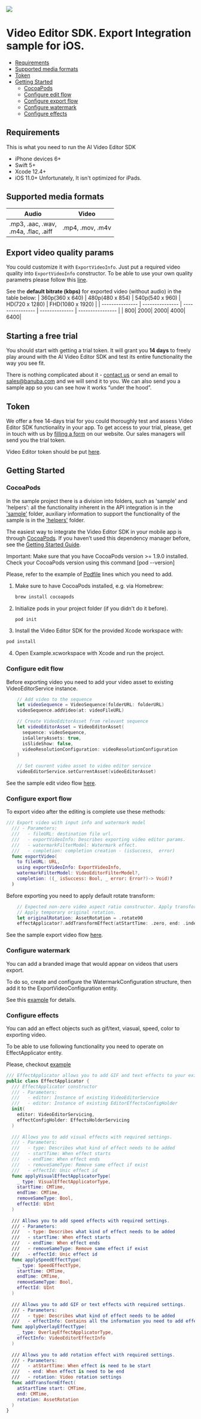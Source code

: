 [![](https://www.banuba.com/hubfs/Banuba_November2018/Images/Banuba%20SDK.png)](https://www.banuba.com/video-editor-sdk)

# Video Editor SDK. Export Integration sample for iOS.

- [Requirements](#Requirements)
- [Supported media formats](#Supported-media-formats)
- [Token](#Token)
- [Getting Started](#Getting-Started)
    + [CocoaPods](#CocoaPods)
    + [Configure edit flow](#Configure-edit-flow)
    + [Configure export flow](#Configure-export-flow)
    + [Configure watermark](#Configure-watermark)
    + [Configure effects](#Configure-effects)

## Requirements
This is what you need to run the AI Video Editor SDK

- iPhone devices 6+
- Swift 5+
- Xcode 12.4+
- iOS 11.0+
Unfortunately, It isn't optimized for iPads.

## Supported media formats
| Audio      | Video      |
| ---------- | ---------  | 
|.mp3, .aac, .wav, <br>.m4a, .flac, .aiff |.mp4, .mov, .m4v|

## Export video quality params
You could customize it with `ExportVideoInfo`. Just put a required video quality into `ExportVideoInfo` constructor. To be able to use your own quality parametrs please follow this [line](https://github.com/Banuba/ve-sdk-iOS-export-sample/blob/b63c236ea1690ea8c460b103649dc1f3bc2c65f6/ExportAPISample/ExportAPISample/ViewControllerExtensions/ExportFunctionality%20.swift#L56).

See the **default bitrate (kbps)** for exported video (without audio) in the table below:
| 360p(360 x 640) | 480p(480 x 854) | 540p(540 x 960) | HD(720 x 1280) | FHD(1080 x 1920) |
| --------------- | --------------- | ---------------- | -------------- | ---------------- |
|              800|             2000|              2000|            4000|              6400|

## Starting a free trial

You should start with getting a trial token. It will grant you **14 days** to freely play around with the AI Video Editor SDK and test its entire functionality the way you see fit.

There is nothing complicated about it - [contact us](https://www.banuba.com/video-editor-sdk) or send an email to sales@banuba.com and we will send it to you. We can also send you a sample app so you can see how it works “under the hood”.

## Token 
We offer а free 14-days trial for you could thoroughly test and assess Video Editor SDK functionality in your app. To get access to your trial, please, get in touch with us by [filling a form](https://www.banuba.com/video-editor-sdk) on our website. Our sales managers will send you the trial token.

Video Editor token should be put [here](https://github.com/Banuba/ve-sdk-iOS-export-sample/blob/b63c236ea1690ea8c460b103649dc1f3bc2c65f6/ExportAPISample/ExportAPISample/ViewControllerExtensions/VideoEditorServiceInitialization.swift#L28).

## Getting Started
### CocoaPods

In the sample project there is a division into folders, such as 'sample' and 'helpers': all the functionality inherent in the API integration is in the ['sample'](https://github.com/Banuba/ve-sdk-iOS-export-sample/tree/master/ExportAPISample/ExportAPISample/Sample) folder, auxiliary information to support the functionality of the sample is in the ['helpers'](https://github.com/Banuba/ve-sdk-iOS-export-sample/tree/master/ExportAPISample/ExportAPISample/Helpers) folder.

The easiest way to integrate the Video Editor SDK in your mobile app is through [CocoaPods](https://cocoapods.org). If you haven’t used this dependency manager before, see the [Getting Started Guide](https://guides.cocoapods.org/using/getting-started.html).

Important: Make sure that you have CocoaPods version >= 1.9.0 installed. Check your CocoaPods version using this command [pod --version]

Please, refer to the example of [Podfile](https://github.com/Banuba/ve-sdk-iOS-export-sample/blob/master/ExportAPISample/Podfile) lines which you need to add.

1. Make sure to have CocoaPods installed, e.g. via Homebrew:
   ```sh
   brew install cocoapods 
   ```
2. Initialize pods in your project folder (if you didn't do it before).
   ```sh
   pod init
   ```
3. Install the Video Editor SDK for the provided Xcode workspace with:
```sh
pod install
```
4. Open Example.xcworkspace with Xcode and run the project.  

### Configure edit flow

Before exporting video you need to add your video asset to existing VideoEditorService instance.

``` swift
    // Add video to the sequence
    let videoSequence = VideoSequence(folderURL: folderURL)
    videoSequence.addVideo(at: videoFileURL)

    // Create VideoEditorAsset from relevant sequence
    let videoEditorAsset = VideoEditorAsset(
      sequence: videoSequence,
      isGalleryAssets: true,
      isSlideShow: false,
      videoResolutionConfiguration: videoResolutionConfiguration
    )
    
    // Set cuurent video asset to video editor service
    videoEditorService.setCurrentAsset(videoEditorAsset)
```
See the sample edit video flow [here](https://github.com/Banuba/ve-sdk-iOS-export-sample/blob/b63c236ea1690ea8c460b103649dc1f3bc2c65f6/ExportAPISample/ExportAPISample/ViewControllerExtensions/ExportFunctionality%20.swift#L25).

### Configure export flow

To export video after the editing is complete use these methods:

``` swift
/// Export video with input info and watermark model
  /// - Parameters:
  ///   - fileURL: destination file url.
  ///   - exportVideoInfo: Describes exporting video editor params.
  ///   - watermarkFilterModel: Watermark effect.
  ///   - completion: completion creation - (isSuccess,  error)
  func exportVideo(
    to fileURL: URL,
    using exportVideoInfo: ExportVideoInfo,
    watermarkFilterModel: VideoEditorFilterModel?,
    completion: ((_ isSuccess: Bool, _ error: Error?)-> Void)?
  )
```  

Before exporting you need to apply default rotate transform:
``` swift
    // Expected non-zero video aspect ratio constructor. Apply transform effect after adding required asset.
    // Apply temporary original rotation.
    let originalRotation: AssetRotation = .rotate90
    effectApplicator?.addTransformEffect(atStartTime: .zero, end: .indefinite, rotation: originalRotation)
```

See the sample export video flow [here](https://github.com/Banuba/ve-sdk-iOS-export-sample/blob/b63c236ea1690ea8c460b103649dc1f3bc2c65f6/ExportAPISample/ExportAPISample/ViewControllerExtensions/ExportFunctionality%20.swift#L62).

### Configure watermark

You can add a branded image that would appear on videos that users export. 

To do so, create and configure the WatermarkConfiguration structure, then add it to the ExportVideoConfiguration entity. 

See this [example](https://github.com/Banuba/ve-sdk-iOS-export-sample/blob/b63c236ea1690ea8c460b103649dc1f3bc2c65f6/ExportAPISample/ExportAPISample/ViewControllerExtensions/ExportFunctionality%20.swift#L65) for details.

### Configure effects

You can add an effect objects such as gif/text, viasual, speed, color to exporting video. 

To be able to use following functionality you need to operate on EffectApplicator entity.

Please, checkout [example](https://github.com/Banuba/ve-sdk-iOS-export-sample/blob/2eb9738c23b397caaf46bd665bf436107c863f6f/ExportAPISample/ExportAPISample/Sample/EffectsApplicator.swift#L15)

``` swift
/// EffectApplicator allows you to add GIF and text effects to your existing VideoEditorServiсe composition
public class EffectApplicator {
  /// EffectApplicator constructor
  /// - Parameters:
  ///   - editor: Instance of existing VideoEditorService
  ///   - editor: Instance of existing EditorEffectsConfigHolder
  init(
    editor: VideoEditorServicing,
    effectConfigHolder: EffectsHolderServicing
  )
  
  /// Allows you to add visual effects with required settings.
  /// - Parameters:
  ///   - type: Describes what kind of effect needs to be added
  ///   - startTime: When effect starts
  ///   - endTime: When effect ends
  ///   - removeSameType: Remove same effect if exist
  ///   - effectId: Unic effect id
  func applyVisualEffectApplicatorType(
    _ type: VisualEffectApplicatorType,
    startTime: CMTime,
    endTime: CMTime,
    removeSameType: Bool,
    effectId: UInt
  )
  
  /// Allows you to add speed effects with required settings.
  /// - Parameters:
  ///   - type: Describes what kind of effect needs to be added
  ///   - startTime: When effect starts
  ///   - endTime: When effect ends
  ///   - removeSameType: Remove same effect if exist
  ///   - effectId: Unic effect id
  func applySpeedEffectType(
    _ type: SpeedEffectType,
    startTime: CMTime,
    endTime: CMTime,
    removeSameType: Bool,
    effectId: UInt
  )
  
  /// Allows you to add GIF or text effects with required settings.
  /// - Parameters:
  ///   - type: Describes what kind of effect needs to be added
  ///   - effectInfo: Contains all the information you need to add effects to your video.
  func applyOverlayEffectType(
    _ type: OverlayEffectApplicatorType,
    effectInfo: VideoEditorEffectInfo
  )
  
  /// Allows you to add rotation effect with required settings.
  /// - Parameters:
  ///   - atStartTime: When effect is need to be start
  ///   - end: When effect is need to be end
  ///   - rotation: Video rotation settings
  func addTransformEffect(
    atStartTime start: CMTime,
    end: CMTime,
    rotation: AssetRotation
  )
}
```
